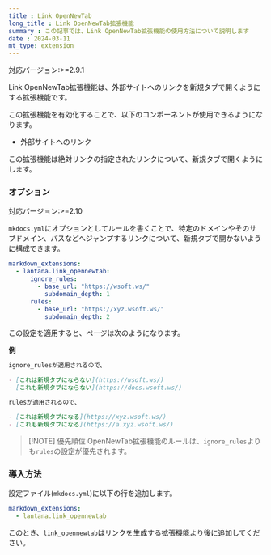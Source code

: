 ```yaml
---
title : Link OpenNewTab
long_title : Link OpenNewTab拡張機能
summary : この記事では、Link OpenNewTab拡張機能の使用方法について説明します
date : 2024-03-11
mt_type: extension
---
```


<span class="badge bg-primary">対応バージョン:>=2.9.1</span>

Link OpenNewTab拡張機能は、外部サイトへのリンクを新規タブで開くようにする拡張機能です。

この拡張機能を有効化することで、以下のコンポーネントが使用できるようになります。

- 外部サイトへのリンク

この拡張機能は絶対リンクの指定されたリンクについて、新規タブで開くようにします。

### オプション
<span class="badge bg-primary">対応バージョン:>=2.10</span>

`mkdocs.yml`にオプションとしてルールを書くことで、特定のドメインやそのサブドメイン、パスなどへジャンプするリンクについて、新規タブで開かないように構成できます。

```yml title="mkdocs.yml"
markdown_extensions:
  - lantana.link_opennewtab:
      ignore_rules:
        - base_url: "https://wsoft.ws/"
          subdomain_depth: 1
      rules:
        - base_url: "https://xyz.wsoft.ws/"
          subdomain_depth: 2
```

この設定を適用すると、ページは次のようになります。

**例**

```md
ignore_rulesが適用されるので、

- [これは新規タブにならない](https://wsoft.ws/)
- [これも新規タブにならない](https://docs.wsoft.ws/)

rulesが適用されるので、

- [これは新規タブになる](https://xyz.wsoft.ws/)
- [これも新規タブになる](https://a.xyz.wsoft.ws/)
```

> [!NOTE] 優先順位
> OpenNewTab拡張機能のルールは、`ignore_rules`よりも`rules`の設定が優先されます。

### 導入方法
設定ファイル(`mkdocs.yml`)に以下の行を追加します。

```yml title="mkdocs.yml"
markdown_extensions:
  - lantana.link_opennewtab
```

このとき、`link_opennewtab`はリンクを生成する拡張機能より後に追加してください。